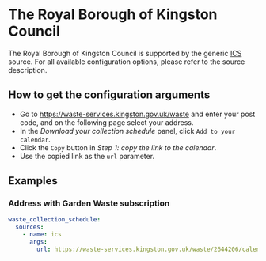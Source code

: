 # The Royal Borough of Kingston Council

The Royal Borough of Kingston Council is supported by the generic [ICS](/doc/source/ics.md) source. For all available configuration options, please refer to the source description.


## How to get the configuration arguments

- Go to <https://waste-services.kingston.gov.uk/waste> and enter your post code, and on the following page select your address.
- In the _Download your collection schedule_ panel, click `Add to your calendar`.
- Click the `Copy` button in _Step 1: copy the link to the calendar_.
- Use the copied link as the `url` parameter.

## Examples

### Address with Garden Waste subscription

```yaml
waste_collection_schedule:
  sources:
    - name: ics
      args:
        url: https://waste-services.kingston.gov.uk/waste/2644206/calendar.ics
```
